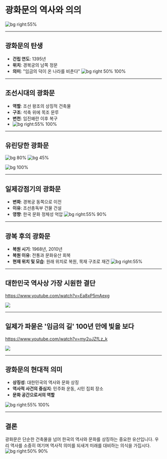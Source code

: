 
# 광화문의 역사와 의의 
![bg right:55%](https://cdn.pixabay.com/photo/2017/12/06/17/07/gwanghwamun-3002209_1280.jpg)

---
## 광화문의 탄생
- **건립 연도**: 1395년
- **위치**: 경복궁의 남쪽 정문
- **의미**: "임금의 덕이 온 나라를 비춘다"
![bg right 50% 100%](https://i.namu.wiki/i/ESwIA2ASNyybC4yr0QsLiIcAgQZ5U2UPTmBku1PMtFCvVI4niyqrdyA1mZejtcdylI-aW1q7EgIV8WDs-FCk7CViNT7S5nUHrYuYgIgc2uyEJg_Nm_yA5-rxRy3TLrNxVnMIsqh8XXGPAphPJGpRKQ.webp )


---
## 조선시대의 광화문
- **역할**: 조선 왕조의 상징적 건축물
- **구조**: 석축 위에 목조 문루
- **변천**: 임진왜란 이후 복구
- ![bg right:55% 100%](https://i.namu.wiki/i/mZ3fC2O2QLGyHCHt2eqrSKy2l1kuyG44B1KqX19InnYv0ujLOY5XExnM8AgvlllXX60P7gCuNMV2Jppl4r9Sskykvk2rlp1XqmbBiJgqWbzynONfH1um3NpT8hTzbMlDZjUF_JAB6nWXyBAieL3jBQ.webp) 
---

## 유린당한 광화문
![bg 80%](https://i.namu.wiki/i/LyznaUpRE71-6Cpk4dLhg969bh-ojJqcKhUX5cZyzyuqXh9O8IG1gQnJnsogNQ4DTt93viVopt0XdP9n9nD_IIlsIBAxVhdQLvSeRExZFqV25rlT-3ZJHlQs5I6CGFLzXEjzRc_OLDg9XrGf0G0QCw.webp)
![bg 45%](https://i.namu.wiki/i/EhY6WVdd2K9nT1KSMbaqdKe_C8IYRuPsyQ-Dn7wiLBxk83bUFtvW9cXTOV2K5jF0lqAWQfnoCJLThS8IYY9uDBxMQEKBXr898dtPjBy4dE1bapozbwIfUyJUvcwc6TF5V-EhKhkH43fUzc25I4-vIw.webp)

![bg 100%](https://i.namu.wiki/i/lfSFz4ber0kjcUf5USYn4XDS4XOyZq0kcz4TEnN5fsFpZWcjdd-IzJXgQ_IF3iQxu9W0c6NSx81ekcT9a_x2epB17EseFMNFFtnsnzV8Ih9nMQ-Nihh7YmeAxfFUHTT3Mq2cgXabc97ZQHo0Ah76SA.webp)

---
## 일제강점기의 광화문
- **변화**: 경복궁 동쪽으로 이전
- **이유**: 조선총독부 건물 건설
- **영향**: 한국 문화 정체성 억압
![bg right:55% 90%](https://i.namu.wiki/i/O34k7r4_BHOFkNpolc-bchzZb1r5QNj4_3L_MOIWkafu27EVACGhsaQRUu-hahwFP52QdAP_nXCGP5S-Dtc2nBz7RoHqwmYPX8XoPUbNIJCOJPnawj67IOMVn1N6SF3ybdWuuf1ZkA2OxbuQed4WSw.webp) 

---
## 광복 후의 광화문 
- **복원 시기**: 1968년, 2010년 
- **복원 이유**: 전통과 문화유산 회복
- **현재 위치 및 모습**: 원래 위치로 복원, 목재 구조로 재건
![bg right:55% ](https://i.namu.wiki/i/4S9Zmyfq_NvXM84iSLuhvLpywDHvaa_xHi_SAl1iqtk9_rDNTS5xH4tTs9QjIe8FACQ5k6kHehnPMAbjp_JGuJBK6UdA4YceG0zXCbOjyHyDXtis56eCiJRVPnMXoj7Q8F6LaHC_fz_UOQvqRUNe2A.jpg) 

---

## 대한민국 역사상 가장 시원한 결단

https://www.youtube.com/watch?v=Ea8xP5mAexg

![](https://www.youtube.com/watch?v=Ea8xP5mAexg)

---

## 일제가 파묻은 '임금의 길' 100년 만에 빛을 보다

https://www.youtube.com/watch?v=my2uJZfLz_k

![](https://www.youtube.com/watch?v=my2uJZfLz_k)


---
## 광화문의 현대적 의미
- **상징성**: 대한민국의 역사와 문화 상징
- **역사적 사건의 중심지**: 민주화 운동, 시민 집회 장소
- **문화 공간으로서의 역할**

![bg right:55% 100%](https://img1.daumcdn.net/thumb/R1280x0/?scode=mtistory2&fname=https%3A%2F%2Fblog.kakaocdn.net%2Fdn%2FbKBVFU%2FbtsIuQUMIP3%2FR7IlBYAQe6Bj2EeAty8ub0%2Fimg.png) 

---
## 결론 
광화문은 단순한 건축물을 넘어 한국의 역사와 문화를 상징하는 중요한 유산입니다. 우리 역사를 소중히 여기며 역사적 의미를 되새겨 미래를 대비하는 의식을 가집시다.
![bg right:50% 90%](https://i.namu.wiki/i/LrSdUK-fyCephEMrxGvRKJVbddE-LLSQAOQ7N0uAj4NQJLmD_6dRDqNg5MtRWduhxY-nCkMfyyLhcJ2iSNn_PUTQ8Qx6M71mCm3wJmdjSLJw-LnAw0yKspDTcZJEWsraNRpleXnNYvm9jlJCClQsxQ.webp)